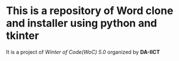 # This is a repository of Word clone and installer using python and tkinter

It is a project of _Winter of Code(WoC) 5.0_ organized by **DA-IICT**